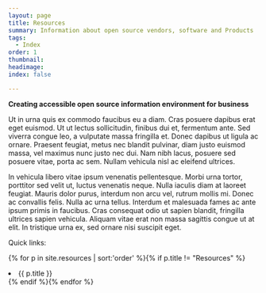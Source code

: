 ```yaml
---
layout: page
title: Resources
summary: Information about open source vendors, software and Products
tags:
  - Index
order: 1
thumbnail:
headimage:
index: false

---
```


**Creating accessible open source information environment for business**

Ut in urna quis ex commodo faucibus eu a diam. Cras posuere dapibus erat eget euismod. Ut ut lectus sollicitudin, finibus dui et, fermentum ante. Sed viverra congue leo, a vulputate massa fringilla et. Donec dapibus ut ligula ac ornare. Praesent feugiat, metus nec blandit pulvinar, diam justo euismod massa, vel maximus nunc justo nec dui. Nam nibh lacus, posuere sed posuere vitae, porta ac sem. Nullam vehicula nisl ac eleifend ultrices.

In vehicula libero vitae ipsum venenatis pellentesque. Morbi urna tortor, porttitor sed velit ut, luctus venenatis neque. Nulla iaculis diam at laoreet feugiat. Mauris dolor purus, interdum non arcu vel, rutrum mollis mi. Donec ac convallis felis. Nulla ac urna tellus. Interdum et malesuada fames ac ante ipsum primis in faucibus. Cras consequat odio ut sapien blandit, fringilla ultrices sapien vehicula. Aliquam vitae erat non massa sagittis congue ut at elit. In tristique urna ex, sed ornare nisi suscipit eget.

Quick links:

{% for p in site.resources  | sort:'order' %}{% if p.title != "Resources" %}<li>{{ p.title }}</li>{% endif %}{% endfor %}
